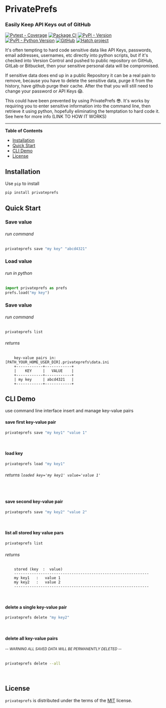PrivatePrefs
===============

### Easily Keep API Keys out of GitHub 

[![Pytest - Coverage](https://img.shields.io/badge/Coverage-97%25-31c653)](https://github.com/DarrenHaba/privateprefs/actions)
[![Package CI](https://github.com/DarrenHaba/privateprefs/actions/workflows/ci.yml/badge.svg)](https://github.com/DarrenHaba/privateprefs/actions/workflows/ci.yml)
[![PyPI - Version](https://img.shields.io/pypi/v/privateprefs.svg)](https://pypi.org/project/privateprefs)
[![PyPI - Python Version](https://img.shields.io/pypi/pyversions/privateprefs.svg)](https://pypi.org/project/privateprefs)
[![GitHub](https://img.shields.io/github/license/DarrenHaba/privateprefs)](https://github.com/DarrenHaba/privateprefs#license)
[![Hatch project](https://img.shields.io/badge/%F0%9F%A5%9A-Hatch-4051b5.svg)](https://github.com/pypa/hatch)

It's often tempting to hard code sensitive data like API Keys, passwords, email addresses, usernames, etc directly into python scripts, but if it's checked into Version Control and pushed to public repository on GitHub, GitLab or Bitbucket, then your sensitive personal data will be compromised.

If sensitive data does end up in a public Repository it can be a real pain to remove, because you have to delete the sensitive data, purge it from the history, have github purge their cache. After the that you will still need to change your password or API Keys 😱.

This could have been prevented by using PrivatePrefs 😎. It's works by requiring you to enter sensitive information into the command line, then retrieve it using python, hopefully eliminating the temptation to hard code it. See here for more info (LINK TO HOW IT WORKS) 

-----

**Table of Contents**

- [Installation](#installation)
- [Quick Start](#quick-start)
- [CLI Demo](#cli-demo)
- [License](#license)

## Installation
Use ``pip`` to install
```sh
pip install privateprefs
```

## Quick Start
### Save value
###### *run command*
```sh
privateprefs save "my key" "abcd4321"
```

### Load value
###### *run in python*
```python
import privateprefs as prefs
prefs.load("my key")
```

### Save value
###### *run command*
```sh
privateprefs list
```
###### *returns*
```
    key-value pairs in: [PATH_YOUR_HOME_USER_DIR].privateprefs\data.ini
    +------------+------------+                              
    |    KEY     |   VALUE    |                              
    +------------+------------+
    | my key     | abcd4321   |
    +------------+------------+
```

## CLI Demo
use command line interface insert and manage key-value pairs

#### save first key-value pair
```sh
privateprefs save "my key1" "value 1"
```
&nbsp;

#### load key 
```sh
privateprefs load "my key1"
```
###### *returns* `loaded key='my key1' value='value 1'`
&nbsp;

#### save second key-value pair
```sh
privateprefs save "my key2" "value 2"    
```
&emsp;

#### list all stored key value pars
```sh
privateprefs list    
```

###### *returns*
```
    stored (key  :  value)
    -------------------------------------------------------------
    my key1   :   value 1
    my key2   :   value 2
    -------------------------------------------------------------
```
&emsp;

#### delete a single key-value pair
```sh
privateprefs delete "my key2"
```
&emsp;

#### delete all key-value pairs 
###### <sub> *-- WARNING ALL SAVED DATA WILL BE PERMANENTLY DELETED --* </sub>
```sh
privateprefs delete --all
```
&emsp;


## License
`privateprefs` is distributed under the terms of the [MIT](https://spdx.org/licenses/MIT.html) license.
